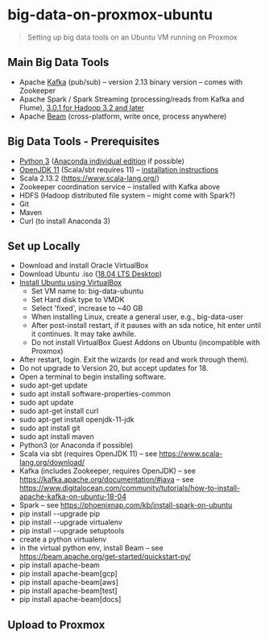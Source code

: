 # big-data-on-proxmox-ubuntu

> Setting up big data tools on an Ubuntu VM running on Proxmox

## Main Big Data Tools

*	Apache [Kafka](https://kafka.apache.org/downloads) (pub/sub) – version 2.13 binary version – comes with Zookeeper
*	Apache Spark / Spark Streaming (processing/reads from Kafka and Flume), [3.0.1 for Hadoop 3.2 and later](https://spark.apache.org/downloads.html)
*	Apache [Beam](https://beam.apache.org/get-started/downloads/) (cross-platform, write once, process anywhere)

## Big Data Tools - Prerequisites

*	[Python 3](https://www.python.org/downloads/) ([Anaconda individual edition](https://www.anaconda.com/products/individual) if possible)
*	[OpenJDK 11](https://jdk.java.net/15/) (Scala/sbt requires 11) – [installation instructions](https://openjdk.java.net/install/)
*	Scala 2.13.2 (https://www.scala-lang.org/)
*	Zookeeper coordination service – installed with Kafka above
*	HDFS (Hadoop distributed file system – might come with Spark?)
*	Git
*	Maven
* Curl (to install Anaconda 3)

## Set up Locally

*	Download and install Oracle VirtualBox 
* Download Ubuntu .iso ([18.04 LTS Desktop](https://releases.ubuntu.com/18.04/))
* [Install Ubuntu using VirtualBox](https://itsfoss.com/install-linux-in-virtualbox/)
  * Set VM name to: big-data-ubuntu
  * Set Hard disk type to VMDK
  * Select 'fixed', increase to ~40 GB
  * When installing Linux, create a general user, e.g., big-data-user
  * After post-install restart, if it pauses with an sda notice, hit enter until it continues. It may take awhile.
  * Do not install VirtualBox Guest Addons on Ubuntu (incompatible with Proxmox)
* After restart, login. Exit the wizards (or read and work through them). 
* Do not upgrade to Version 20, but accept updates for 18. 
* Open a terminal to begin installing software.
* sudo apt-get update
*	sudo apt install software-properties-common
*	sudo apt update
* sudo apt-get install curl
*	sudo apt-get install openjdk-11-jdk
*	sudo apt install git
*	sudo apt install maven
*	Python3 (or Anaconda if possible) 
*	Scala via sbt (requires OpenJDK 11) – see https://www.scala-lang.org/download/
*	Kafka (includes Zookeeper, requires OpenJDK) – see https://kafka.apache.org/documentation/#java – see https://www.digitalocean.com/community/tutorials/how-to-install-apache-kafka-on-ubuntu-18-04
*	Spark – see https://phoenixnap.com/kb/install-spark-on-ubuntu
*	pip install --upgrade pip
*	pip install --upgrade virtualenv
*	pip install --upgrade setuptools
*	create a python virtualenv 
*	in the virtual python env, install Beam – see https://beam.apache.org/get-started/quickstart-py/
* pip install apache-beam
* pip install apache-beam[gcp]
* pip install apache-beam[aws]     
* pip install apache-beam[test]     
* pip install apache-beam[docs]   

## Upload to Proxmox

